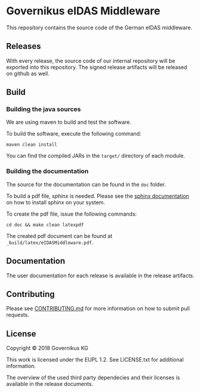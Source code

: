 # Governikus eIDAS Middleware

This repository contains the source code of the German eIDAS middleware.

## Releases
With every release, the source code of our internal repository will be exported into this repository. 
The signed release artifacts will be released on github as well.

## Build
### Building the java sources
We are using maven to build and test the software.

To build the software, execute the following command:
```
maven clean install
```
You can find the compiled JARs in the `target/` directory of each module.

### Building the documentation
The source for the documentation can be found in the `doc` folder.

To build a pdf file, _sphinx_ is needed. Please see the [sphinx documentation](http://www.sphinx-doc.org/en/master/usage/installation.html)
on how to install sphinx on your system. 

To create the pdf file, issue the following commands:

```
cd doc && make clean latexpdf
```

The created pdf document can be found at `_build/latex/eIDASMiddleware.pdf`.

## Documentation
The user documentation for each release is available in the release artifacts.

## Contributing
Please see [CONTRIBUTING.md](CONTRIBUTING.md) for more information on how to submit pull requests.

## License
Copyright &copy; 2018 Governikus KG
 
This work is licensed under the EUPL 1.2. See LICENSE.txt for additional information.

The overview of the used third party dependecies and their licenses is available in the release documents.
 
